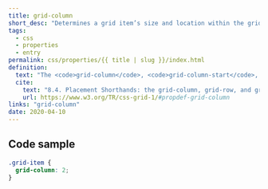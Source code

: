 ```yaml
---
title: grid-column
short_desc: "Determines a grid item’s size and location within the grid ."
tags:
  - css
  - properties
  - entry
permalink: css/properties/{{ title | slug }}/index.html
definition:
  text: "The <code>grid-column</code>, <code>grid-column-start</code>, and <code>grid-column-end</code> properties determine a grid item’s size and location within the grid by contributing a line, a span, or nothing (automatic) to its grid placement."
  cite:
    text: "8.4. Placement Shorthands: the grid-column, grid-row, and grid-area properties"
    url: https://www.w3.org/TR/css-grid-1/#propdef-grid-column
links: "grid-column"
date: 2020-04-10
---
```


<h2 class="h3"><span>Code sample</span></h2>

```css
.grid-item {
  grid-column: 2;
}
```
